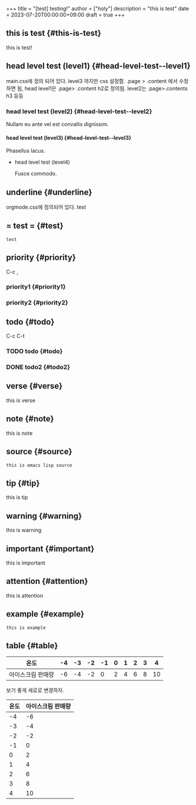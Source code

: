+++
title = "[test] testing!"
author = ["holy"]
description = "this is test"
date = 2023-07-20T00:00:00+09:00
draft = true
+++

## this is test {#this-is-test}

this is test!


## head level test (level1) {#head-level-test--level1}

main.css에 정의 되어 있다. level3 까지만 css 설정함.  .page &gt; .content
에서 수정하면 됨, head level1은 .page&gt; .content h2로 정의됨. level2는
.page&gt;.contents h3 등등


### head level test (level2) {#head-level-test--level2}

Nullam eu ante vel est convallis dignissim.


#### head level test (level3) {#head-level-test--level3}

Phasellus lacus.

<!--list-separator-->

-  head level test (level4)

    Fusce commodo.


## underline {#underline}

orgmode.css에 정의되어 있다.
<span class="underline">test</span>


## = test = {#test}

`test`


## priority {#priority}

C-c ,


### priority1 {#priority1}


### priority2 {#priority2}


## todo {#todo}

C-c C-t


### <span class="org-todo todo TODO">TODO</span> todo {#todo}


### <span class="org-todo done DONE">DONE</span> todo2 {#todo2}


## verse {#verse}

<div class="verse">

this is verse<br />

</div>


## note {#note}

<div class="note">

this is note

</div>


## source {#source}

```emacs-lisp
this is emacs lisp source
```


## tip {#tip}

<div class="tip">

this is tip

</div>


## warning {#warning}

<div class="warning">

this is warning

</div>


## important {#important}

<div class="important">

this is important

</div>


## attention {#attention}

<div class="attention">

this is attention

</div>


## example {#example}

```text
this is example
```


## table {#table}

| 온도      | -4 | -3 | -2 | -1 | 0 | 1 | 2 | 3 | 4  |
|---------|----|----|----|----|---|---|---|---|----|
| 아이스크림 판매량 | -6 | -4 | -2 | 0  | 2 | 4 | 6 | 8 | 10 |

보기 좋게 세로로 변경하자.

| 온도 | 아이스크림 판매량 |
|----|-----------|
| -4 | -6        |
| -3 | -4        |
| -2 | -2        |
| -1 | 0         |
| 0  | 2         |
| 1  | 4         |
| 2  | 6         |
| 3  | 8         |
| 4  | 10        |
